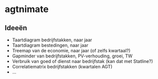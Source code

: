 # agtnimate

## Ideeën

- Taartdiagram bedrijfstakken, naar jaar
- Taartdiagram bestedingen, naar jaar
- Treemap van de economie, naar jaar (of zelfs kwartaal?)
- Gapminder van bedrijfstakken, PV-verhouding, groei, TW
- Verbruik van goed of dienst naar bedrijfstak (kan dat met Statline?)
- Correlatiematrix bedrijfstakken (kwartalen AGT)
- ...
